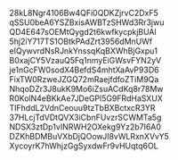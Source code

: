 28kL8Ngr4106Bw4QFi0QDKZjrvC2DxF5
qSSU0beA6YSZBxisAWBTzSHWd3Rr3jwu
QD4E647sOEMtQygd2t6kwfkycpkjBUAl
5hj2iY717TS1OBtkPAdZrt3956dMnUWf
eIQywvrdNsRJnkYnssqKqBXWhBjGxpu1
B0xajCY5VzauQ5Fq1nmyEiGWsvFYN2yV
je1nGcFW0sodX4BefdS4mhtXaAvP93D6
FixTW0RzweJZGQ72mRaejfdfoZTiM9Qa
NhqoDZr3J8ukK9Mo6iZsuACdKq8r78Mw
R0KolN4eBKkAe7JDeGPl5G9FRdHaSXUX
TIFhddL2VdnCeouu9tzTbBXBctxcR3YR
37HLcjTdVDtQVX3iCbnFUvzrSCWMTa5g
NDSX3ztDp1vINRWH2OXekg9Yz2b7I6A0
DZKhBDMBuVXbDjQOowJI8vWLRxnXVvY5
XycoyrK7hWhjzGgSyxdwFr9vHUqtq6OL
